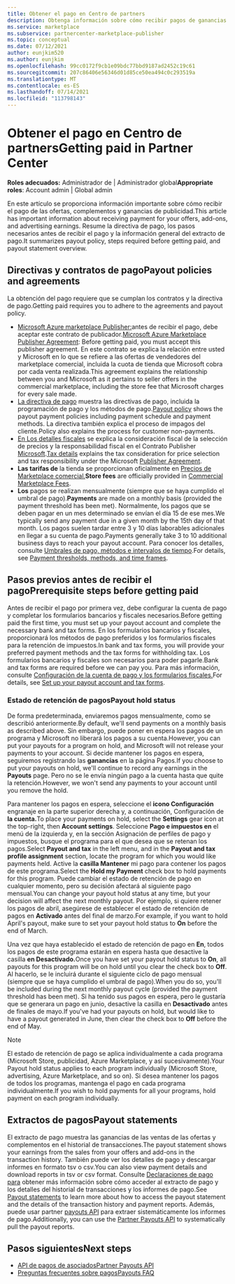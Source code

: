 ```yaml
---
title: Obtener el pago en Centro de partners
description: Obtenga información sobre cómo recibir pagos de ganancias como asociado de Microsoft, por ejemplo, a través de ofertas de marketplace comercial, programas de incentivos y el Proveedor de soluciones en la nube cliente. Incluye la directiva de pago, el estado de retención de pago y los extractos de pago.
ms.service: marketplace
ms.subservice: partnercenter-marketplace-publisher
ms.topic: conceptual
ms.date: 07/12/2021
author: eunjkim520
ms.author: eunjkim
ms.openlocfilehash: 99cc0172f9cb1e09bdc77bbd9187ad2452c19c61
ms.sourcegitcommit: 207c86406e56346d01d85ce50ea494c0c293519a
ms.translationtype: MT
ms.contentlocale: es-ES
ms.lasthandoff: 07/14/2021
ms.locfileid: "113798143"
---
```

# <a name="getting-paid-in-partner-center"></a><span data-ttu-id="889a1-104">Obtener el pago en Centro de partners</span><span class="sxs-lookup"><span data-stu-id="889a1-104">Getting paid in Partner Center</span></span>

<span data-ttu-id="889a1-105">**Roles adecuados:** Administrador de | Administrador global</span><span class="sxs-lookup"><span data-stu-id="889a1-105">**Appropriate roles**: Account admin | Global admin</span></span>

<span data-ttu-id="889a1-106">En este artículo se proporciona información importante sobre cómo recibir el pago de las ofertas, complementos y ganancias de publicidad.</span><span class="sxs-lookup"><span data-stu-id="889a1-106">This article has important information about receiving payment for your offers, add-ons, and advertising earnings.</span></span> <span data-ttu-id="889a1-107">Resume la directiva de pago, los pasos necesarios antes de recibir el pago y la información general del extracto de pago.</span><span class="sxs-lookup"><span data-stu-id="889a1-107">It summarizes payout policy, steps required before getting paid, and payout statement overview.</span></span>

## <a name="payout-policies-and-agreements"></a><span data-ttu-id="889a1-108">Directivas y contratos de pago</span><span class="sxs-lookup"><span data-stu-id="889a1-108">Payout policies and agreements</span></span>

<span data-ttu-id="889a1-109">La obtención del pago requiere que se cumplan los contratos y la directiva de pago.</span><span class="sxs-lookup"><span data-stu-id="889a1-109">Getting paid requires you to adhere to the agreements and payout policy.</span></span>

- <span data-ttu-id="889a1-110">[Microsoft Azure marketplace Publisher:](/legal/marketplace/msft-publisher-agreement)antes de recibir el pago, debe aceptar este contrato de publicador.</span><span class="sxs-lookup"><span data-stu-id="889a1-110">[Microsoft Azure Marketplace Publisher Agreement](/legal/marketplace/msft-publisher-agreement):  Before getting paid, you must accept this publisher agreement.</span></span> <span data-ttu-id="889a1-111">En este contrato se explica la relación entre usted y Microsoft en lo que se refiere a las ofertas de vendedores del marketplace comercial, incluida la cuota de tienda que Microsoft cobra por cada venta realizada.</span><span class="sxs-lookup"><span data-stu-id="889a1-111">This agreement explains the relationship between you and Microsoft as it pertains to seller offers in the commercial marketplace, including the store fee that Microsoft charges for every sale made.</span></span>
- <span data-ttu-id="889a1-112">[La directiva de pago](payout-policy-details.md) muestra las directivas de pago, incluida la programación de pago y los métodos de pago.</span><span class="sxs-lookup"><span data-stu-id="889a1-112">[Payout policy](payout-policy-details.md) shows the payout payment policies including payment schedule and payment methods.</span></span> <span data-ttu-id="889a1-113">La directiva también explica el proceso de impagos del cliente.</span><span class="sxs-lookup"><span data-stu-id="889a1-113">Policy also explains the process for customer non-payments.</span></span>
- <span data-ttu-id="889a1-114">[En Los detalles fiscales](tax-details-marketplace.md) se explica la consideración fiscal de la selección de precios y la responsabilidad fiscal en el Contrato Publisher [Microsoft](/legal/marketplace/msft-publisher-agreement).</span><span class="sxs-lookup"><span data-stu-id="889a1-114">[Tax details](tax-details-marketplace.md) explains the tax consideration for price selection and tax responsibility under the Microsoft [Publisher Agreement](/legal/marketplace/msft-publisher-agreement).</span></span>
- <span data-ttu-id="889a1-115">**Las tarifas de** la tienda se proporcionan oficialmente en [Precios de Marketplace comercial.](/azure/marketplace/marketplace-commercial-transaction-capabilities-and-considerations)</span><span class="sxs-lookup"><span data-stu-id="889a1-115">**Store fees** are officially provided in [Commercial Marketplace Fees](/azure/marketplace/marketplace-commercial-transaction-capabilities-and-considerations).</span></span>
- <span data-ttu-id="889a1-116">**Los** pagos se realizan mensualmente (siempre que se haya cumplido el umbral de pago).</span><span class="sxs-lookup"><span data-stu-id="889a1-116">**Payments** are made on a monthly basis (provided the payment threshold has been met).</span></span> <span data-ttu-id="889a1-117">Normalmente, los pagos que se deben pagar en un mes determinado se envían el día 15 de ese mes.</span><span class="sxs-lookup"><span data-stu-id="889a1-117">We typically send any payment due in a given month by the 15th day of that month.</span></span> <span data-ttu-id="889a1-118">Los pagos suelen tardar entre 3 y 10 días laborables adicionales en llegar a su cuenta de pago.</span><span class="sxs-lookup"><span data-stu-id="889a1-118">Payments generally take 3 to 10 additional business days to reach your payout account.</span></span> <span data-ttu-id="889a1-119">Para conocer los detalles, consulte [Umbrales de pago, métodos e intervalos de tiempo](payment-thresholds-methods-timeframes.md).</span><span class="sxs-lookup"><span data-stu-id="889a1-119">For details, see [Payment thresholds, methods, and time frames](payment-thresholds-methods-timeframes.md).</span></span>

## <a name="prerequisite-steps-before-getting-paid"></a><span data-ttu-id="889a1-120">Pasos previos antes de recibir el pago</span><span class="sxs-lookup"><span data-stu-id="889a1-120">Prerequisite steps before getting paid</span></span>

<span data-ttu-id="889a1-121">Antes de recibir el pago por primera vez, debe configurar la cuenta de pago y completar los formularios bancarios y fiscales necesarios.</span><span class="sxs-lookup"><span data-stu-id="889a1-121">Before getting paid the first time, you must set up your payout account and complete the necessary bank and tax forms.</span></span> <span data-ttu-id="889a1-122">En los formularios bancarios y fiscales, proporcionará los métodos de pago preferidos y los formularios fiscales para la retención de impuestos.</span><span class="sxs-lookup"><span data-stu-id="889a1-122">In bank and tax forms, you will provide your preferred payment methods and the tax forms for withholding tax.</span></span> <span data-ttu-id="889a1-123">Los formularios bancarios y fiscales son necesarios para poder pagarle.</span><span class="sxs-lookup"><span data-stu-id="889a1-123">Bank and tax forms are required before we can pay you.</span></span> <span data-ttu-id="889a1-124">Para más información, consulte [Configuración de la cuenta de pago y los formularios fiscales.](set-up-your-payout-account.md)</span><span class="sxs-lookup"><span data-stu-id="889a1-124">For details, see [Set up your payout account and tax forms](set-up-your-payout-account.md).</span></span>

### <a name="payout-hold-status"></a><span data-ttu-id="889a1-125">Estado de retención de pagos</span><span class="sxs-lookup"><span data-stu-id="889a1-125">Payout hold status</span></span>

<span data-ttu-id="889a1-126">De forma predeterminada, enviaremos pagos mensualmente, como se describió anteriormente.</span><span class="sxs-lookup"><span data-stu-id="889a1-126">By default, we'll send payments on a monthly basis as described above.</span></span> <span data-ttu-id="889a1-127">Sin embargo, puede poner en espera los pagos de un programa y Microsoft no liberará los pagos a su cuenta.</span><span class="sxs-lookup"><span data-stu-id="889a1-127">However, you can put your payouts for a program on hold, and Microsoft will not release your payments to your account.</span></span> <span data-ttu-id="889a1-128">Si decide mantener los pagos en espera, seguiremos registrando las **ganancias** en la página Pagos.</span><span class="sxs-lookup"><span data-stu-id="889a1-128">If you choose to put your payouts on hold, we'll continue to record any earnings in the **Payouts** page.</span></span> <span data-ttu-id="889a1-129">Pero no se le envía ningún pago a la cuenta hasta que quite la retención.</span><span class="sxs-lookup"><span data-stu-id="889a1-129">However, we won't send any payments to your account until you remove the hold.</span></span>

<span data-ttu-id="889a1-130">Para mantener los pagos en espera, seleccione el **icono Configuración** engranaje en la parte superior derecha y, a continuación, Configuración de **la cuenta.**</span><span class="sxs-lookup"><span data-stu-id="889a1-130">To place your payments on hold, select the **Settings** gear icon at the top-right, then **Account settings**.</span></span> <span data-ttu-id="889a1-131">Seleccione **Pago e impuestos en** el  menú de la izquierda y, en la sección Asignación de perfiles de pago y impuestos, busque el programa para el que desea que se retenan los pagos.</span><span class="sxs-lookup"><span data-stu-id="889a1-131">Select **Payout and tax** in the left menu, and in the **Payout and tax profile assignment** section, locate the program for which you would like payments held.</span></span> <span data-ttu-id="889a1-132">Active la **casilla Mantener** mi pago para contener los pagos de este programa.</span><span class="sxs-lookup"><span data-stu-id="889a1-132">Select the **Hold my Payment** check box to hold payments for this program.</span></span> <span data-ttu-id="889a1-133">Puede cambiar el estado de retención de pago en cualquier momento, pero su decisión afectará al siguiente pago mensual.</span><span class="sxs-lookup"><span data-stu-id="889a1-133">You can change your payout hold status at any time, but your decision will affect the next monthly payout.</span></span> <span data-ttu-id="889a1-134">Por ejemplo, si quiere retener los pagos de abril, asegúrese de establecer el estado de retención de pagos en **Activado** antes del final de marzo.</span><span class="sxs-lookup"><span data-stu-id="889a1-134">For example, if you want to hold April's payout, make sure to set your payout hold status to **On** before the end of March.</span></span>

<span data-ttu-id="889a1-135">Una vez que haya establecido el estado de retención de pago en **En**, todos los pagos de este programa estarán en espera hasta que desactive la casilla **en Desactivado.**</span><span class="sxs-lookup"><span data-stu-id="889a1-135">Once you have set your payout hold status to **On**, all payouts for this program will be on hold until you clear the check box to **Off**.</span></span> <span data-ttu-id="889a1-136">Al hacerlo, se le incluirá durante el siguiente ciclo de pago mensual (siempre que se haya cumplido el umbral de pago).</span><span class="sxs-lookup"><span data-stu-id="889a1-136">When you do so, you'll be included during the next monthly payout cycle (provided the payment threshold has been met).</span></span> <span data-ttu-id="889a1-137">Si ha tenido sus pagos en espera, pero le gustaría que se generara un pago en junio, desactive la casilla en **Desactivado** antes de finales de mayo.</span><span class="sxs-lookup"><span data-stu-id="889a1-137">If you've had your payouts on hold, but would like to have a payout generated in June, then clear the check box to **Off** before the end of May.</span></span>

>[!Note]
> <span data-ttu-id="889a1-138">El estado de retención de pago se aplica individualmente a cada programa (Microsoft Store, publicidad, Azure Marketplace, y así sucesivamente).</span><span class="sxs-lookup"><span data-stu-id="889a1-138">Your Payout hold status applies to each program individually (Microsoft Store, advertising, Azure Marketplace, and so on).</span></span> <span data-ttu-id="889a1-139">Si desea mantener los pagos de todos los programas, mantenga el pago en cada programa individualmente.</span><span class="sxs-lookup"><span data-stu-id="889a1-139">If you wish to hold payments for all your programs, hold payment on each program individually.</span></span>

## <a name="payout-statements"></a><span data-ttu-id="889a1-140">Extractos de pagos</span><span class="sxs-lookup"><span data-stu-id="889a1-140">Payout statements</span></span>

<span data-ttu-id="889a1-141">El extracto de pago muestra las ganancias de las ventas de las ofertas y complementos en el historial de transacciones.</span><span class="sxs-lookup"><span data-stu-id="889a1-141">The payout statement shows your earnings from the sales from your offers and add-ons in the transaction history.</span></span> <span data-ttu-id="889a1-142">También puede ver los detalles de pago y descargar informes en formato tsv o csv.</span><span class="sxs-lookup"><span data-stu-id="889a1-142">You can also view payment details and download reports in tsv or csv format.</span></span> <span data-ttu-id="889a1-143">Consulte [Declaraciones de pago para](payout-statement.md) obtener más información sobre cómo acceder al extracto de pago y los detalles del historial de transacciones y los informes de pago.</span><span class="sxs-lookup"><span data-stu-id="889a1-143">See [Payout statements](payout-statement.md) to learn more about how to access the payout statement and the details of the transaction history and payment reports.</span></span> <span data-ttu-id="889a1-144">Además, puede usar partner [payouts API](https://apidocs.microsoft.com/services/partnerpayouts) para extraer sistemáticamente los informes de pago.</span><span class="sxs-lookup"><span data-stu-id="889a1-144">Additionally, you can use the [Partner Payouts API](https://apidocs.microsoft.com/services/partnerpayouts) to systematically pull the payout reports.</span></span>

## <a name="next-steps"></a><span data-ttu-id="889a1-145">Pasos siguientes</span><span class="sxs-lookup"><span data-stu-id="889a1-145">Next steps</span></span>

- [<span data-ttu-id="889a1-146">API de pagos de asociados</span><span class="sxs-lookup"><span data-stu-id="889a1-146">Partner Payouts API</span></span>](https://apidocs.microsoft.com/services/partnerpayouts)
- [<span data-ttu-id="889a1-147">Preguntas frecuentes sobre pagos</span><span class="sxs-lookup"><span data-stu-id="889a1-147">Payouts FAQ</span></span>](payout-faq.yml)